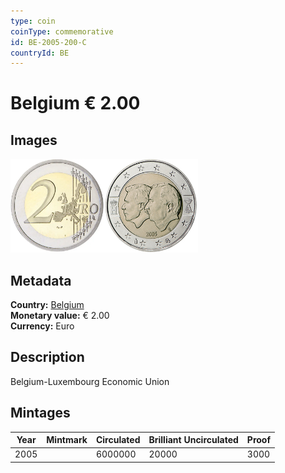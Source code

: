 ```yaml
---
type: coin
coinType: commemorative
id: BE-2005-200-C
countryId: BE
---
```


# Belgium € 2.00

## Images

<img src="../../Images/common-2002-200.webp" height="150" alt="Front image"><img src="Images/BE-2005-200.webp" height="150" alt="Back image">

## Metadata

**Country:** [Belgium](../../Countries/Belgium/index.md)\
**Monetary value:** € 2.00\
**Currency:** Euro

## Description
Belgium-Luxembourg Economic Union

## Mintages

| Year | Mintmark | Circulated | Brilliant Uncirculated | Proof |
| ---- | -------- | ---------- | ---------------------- | ----- |
| 2005 | | 6000000 | 20000 | 3000 |

